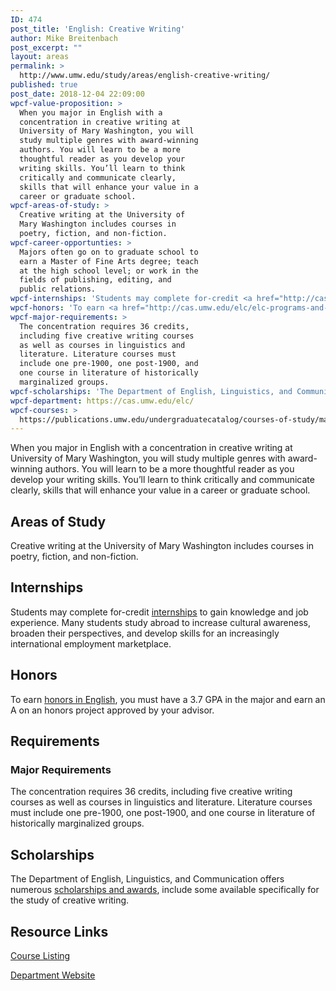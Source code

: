 ```yaml
---
ID: 474
post_title: 'English: Creative Writing'
author: Mike Breitenbach
post_excerpt: ""
layout: areas
permalink: >
  http://www.umw.edu/study/areas/english-creative-writing/
published: true
post_date: 2018-12-04 22:09:00
wpcf-value-proposition: >
  When you major in English with a
  concentration in creative writing at
  University of Mary Washington, you will
  study multiple genres with award-winning
  authors. You will learn to be a more
  thoughtful reader as you develop your
  writing skills. You’ll learn to think
  critically and communicate clearly,
  skills that will enhance your value in a
  career or graduate school.
wpcf-areas-of-study: >
  Creative writing at the University of
  Mary Washington includes courses in
  poetry, fiction, and non-fiction.
wpcf-career-opportunties: >
  Majors often go on to graduate school to
  earn a Master of Fine Arts degree; teach
  at the high school level; or work in the
  fields of publishing, editing, and
  public relations.
wpcf-internships: 'Students may complete for-credit <a href="http://cas.umw.edu/elc/careers/career-preparation/making-yourself-employable/internships/">internships</a> to gain knowledge and job experience. Many students study abroad to increase cultural awareness, broaden their perspectives, and develop skills for an increasingly international employment marketplace.'
wpcf-honors: 'To earn <a href="http://cas.umw.edu/elc/elc-programs-and-related-information/honors/">honors in English</a>, you must have a 3.7 GPA in the major and earn an A on an honors project approved by your advisor.'
wpcf-major-requirements: >
  The concentration requires 36 credits,
  including five creative writing courses
  as well as courses in linguistics and
  literature. Literature courses must
  include one pre-1900, one post-1900, and
  one course in literature of historically
  marginalized groups.
wpcf-scholarships: 'The Department of English, Linguistics, and Communication offers numerous <a href="http://cas.umw.edu/elc/scholarships-and-prizes/">scholarships and awards</a>, include some available specifically for the study of creative writing.'
wpcf-department: https://cas.umw.edu/elc/
wpcf-courses: >
  https://publications.umw.edu/undergraduatecatalog/courses-of-study/majors/engl/
---
```


<!-- Types Custom Fields: -->

<!-- value-proposition -->
When you major in English with a concentration in creative writing at University of Mary Washington, you will study multiple genres with award-winning authors. You will learn to be a more thoughtful reader as you develop your writing skills. You’ll learn to think critically and communicate clearly, skills that will enhance your value in a career or graduate school.
<!-- End value-proposition -->

<!-- areas-of-study -->
<h2>Areas of Study</h2>Creative writing at the University of Mary Washington includes courses in poetry, fiction, and non-fiction.
<!-- End areas-of-study -->

<!-- internships -->
<h2>Internships</h2>Students may complete for-credit <a href="http://cas.umw.edu/elc/careers/career-preparation/making-yourself-employable/internships/">internships</a> to gain knowledge and job experience. Many students study abroad to increase cultural awareness, broaden their perspectives, and develop skills for an increasingly international employment marketplace.
<!-- End internships -->

<!-- honors -->
<h2>Honors</h2>To earn <a href="http://cas.umw.edu/elc/elc-programs-and-related-information/honors/">honors in English</a>, you must have a 3.7 GPA in the major and earn an A on an honors project approved by your advisor.
<!-- End honors -->

<!-- requirements -->
<h2>Requirements</h2>
<!-- major-requirements -->
<h3>Major Requirements</h3>The concentration requires 36 credits, including five creative writing courses as well as courses in linguistics and literature. Literature courses must include one pre-1900, one post-1900, and one course in literature of historically marginalized groups.
<!-- End major-requirements -->

<!-- End requirements -->

<!-- scholarships -->
<h2>Scholarships</h2>The Department of English, Linguistics, and Communication offers numerous <a href="http://cas.umw.edu/elc/scholarships-and-prizes/">scholarships and awards</a>, include some available specifically for the study of creative writing.
<!-- End scholarships -->

<!-- resource-links -->
<h2>Resource Links</h2>
<!-- courses -->
<a href="https://publications.umw.edu/undergraduatecatalog/courses-of-study/majors/engl/" class="button">Course Listing</a>
<!-- End courses -->

<!-- department -->
<a href="https://cas.umw.edu/elc/" class="button">Department Website</a>
<!-- End department -->

<!-- End resource-links -->

<!-- End Types Custom Fields -->